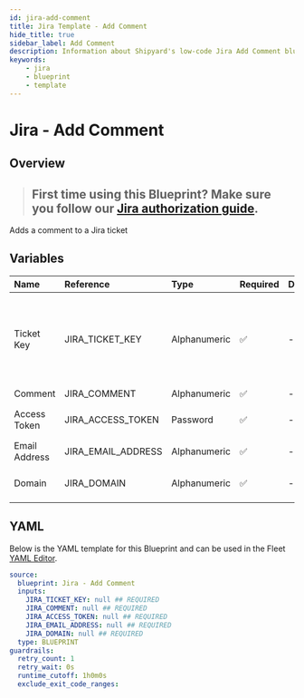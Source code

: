 ```yaml
---
id: jira-add-comment
title: Jira Template - Add Comment
hide_title: true
sidebar_label: Add Comment
description: Information about Shipyard's low-code Jira Add Comment blueprint. This code performs the action of adding a comment to a specific ticket in Jira
keywords:
    - jira
    - blueprint
    - template
---
```


# Jira - Add Comment

## Overview

> ## **First time using this Blueprint? Make sure you follow our [Jira authorization guide](https://www.shipyardapp.com/docs/blueprint-library/jira/jira-authorization/)**.

Adds a comment to a Jira ticket


## Variables

| Name | Reference | Type | Required | Default | Options | Description |
|:---|:---|:---|:---|:---|:---|:---|
| Ticket Key | JIRA_TICKET_KEY | Alphanumeric | :white_check_mark: | - | - | You can usually find the ticket key in the ticket's URL or in the ticket's title. It typically consists of uppercase letters, followed by a hyphen, and then a numerical value. For example, in the ticket URL "https://jira.example.com/browse/PROJ-123", the ticket key is "PROJ-123". |
| Comment | JIRA_COMMENT | Alphanumeric | :white_check_mark: | - | - | - |
| Access Token | JIRA_ACCESS_TOKEN | Password | :white_check_mark: | - | - | To generate a access token go to https://id.atlassian.com/manage-profile/security/api-tokens |
| Email Address | JIRA_EMAIL_ADDRESS | Alphanumeric | :white_check_mark: | - | - | The email address associated with the Access Token |
| Domain | JIRA_DOMAIN | Alphanumeric | :white_check_mark: | - | - | The subdomain of the jira instance for example it would be shipyard if the url is https://shipyard.atlassian.net/jira/software |


## YAML

Below is the YAML template for this Blueprint and can be used in the Fleet [YAML Editor](../../reference/fleets.md#yaml-editor).

```yaml
source:
  blueprint: Jira - Add Comment
  inputs:
    JIRA_TICKET_KEY: null ## REQUIRED
    JIRA_COMMENT: null ## REQUIRED
    JIRA_ACCESS_TOKEN: null ## REQUIRED
    JIRA_EMAIL_ADDRESS: null ## REQUIRED
    JIRA_DOMAIN: null ## REQUIRED
  type: BLUEPRINT
guardrails:
  retry_count: 1
  retry_wait: 0s
  runtime_cutoff: 1h0m0s
  exclude_exit_code_ranges:
```
